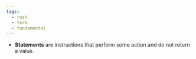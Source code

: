 ```yaml
---
tags:
  - rust
  - term
  - fundamental
---
```


- **Statements** are instructions that perform some action and do not return a value.